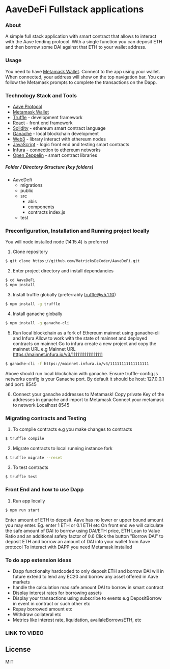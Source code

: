 # AaveDeFi Fullstack applications 

### About
A simple full stack application with smart contract that allows to interact with the Aave lending protocol.
With a single function you can deposit ETH and then borrow some DAI against that ETH to your wallet address. 

### Usage
You need to have [Metamask Wallet](https://metamask.io/). Connect to the app using your wallet. When connected, your address will show on the top navigation bar. You can follow the Metamask prompts to complete the transactions on the Dapp.

### Technology Stack and Tools

* [Aave Protocol](https://aave.com/)
* [Metamask Wallet](https://metamask.io/)
* [Truffle](https://www.trufflesuite.com/) - development framework
* [React](https://reactjs.org/) - front end framework
* [Solidity](https://docs.soliditylang.org/en/v0.7.4/) - ethereum smart contract language
* [Ganache](https://www.trufflesuite.com/ganache) - local blockchain development
* [Web3](https://web3js.readthedocs.io/en/v1.3.0/) - library interact with ethereum nodes 
* [JavaScript](https://www.javascript.com/) - logic front end and testing smart contracts
* [Infura](https://infura.io/) - connection to ethereum networks 
* [Open Zeppelin](https://infura.io/) - smart contract libraries 

##### Folder / Directory Structure (key folders)
* AaveDefi
  * migrations 
  * public 
  * src
    * abis
    * components
    * contracts
    index.js
  * test

### Preconfiguration, Installation and Running project locally 

You will node installed node (14.15.4) is preferred

1. Clone repository 
```sh
$ git clone https://github.com/MatricksDeCoder/AaveDeFi.git
```

2. Enter project directory and install dependancies
```sh
$ cd AaveDeFi
$ npm install 
```

3. Install truffle globally (preferrably truffle@v5.1.10)
```sh
$ npm install -g truffle
```

4. Install ganache globally 
```sh
$ npm install -g ganache-cli
```

5. Run local blockchain as a fork of Ethereum mainnet using ganache-cli and Infura 
Allow to work with the state of mainnet and deployed contracts on mainnet
Go to infura create a new project and copy the mainnet URL 
e.g Mainnet URL https://mainnet.infura.io/v3/11111111111111111
```sh
$ ganache-cli -f https://mainnet.infura.io/v3/11111111111111111

```
Above should run local blockchain with ganache. 
Ensure truffle-config.js networks config is your Ganache port. 
By default it should be host: 127.0.0.1 and port: 8545 

6. Connect your ganache addresses to Metamask! 
Copy private Key of the addresses in ganache and import to Metamask
Connect your metamask to network Localhost 8545

### Migrating contracts and Testing

1. To compile contracts e.g you make changes to contracts
```sh
$ truffle compile 
```

2. Migrate contracts to local running instance fork
```sh
$ truffle migrate --reset 
```

3. To test contracts 
```sh
$ truffle test
```

### Front End and how to use Dapp

1. Run app locally 
```sh
$ npm run start
```
Enter amount of ETH to deposit. Aave has no lower or upper bound amount you may enter. Eg. enter 1 ETH or 0.1 ETH etc
On front end we will calculate the safe amount of DAI to borrow using DAI/ETH price, ETH Loan to Value Ratio and 
an additional safety factor of 0.6 
Click the button "Borrow DAI" to deposit ETH and borrow an amount of DAI into your wallet from Aave protocol
To interact with DAPP you need Metamask installed

### To do app extension ideas 
- Dapp functionalty hardcoded to only deposit ETH and borrow DAI will in future extend to lend any EC20 and borrow 
any asset offered in Aave markets
- handle the calculation max safe amount DAI to borrow in smart contract
- Display interest rates for borrowing assets
- Display your transactions using subscribe to events e.g DepositBorrow in event in contract or such other etc 
- Repay borrowed amount etc
- Withdraw collateral etc
- Metrics like interest rate, liquidation, availaleBorrowsETH, etc

### LINK TO VIDEO 


License
----
MIT


